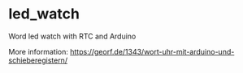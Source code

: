 # led_watch

Word led watch with RTC and Arduino

More information:
https://georf.de/1343/wort-uhr-mit-arduino-und-schieberegistern/
